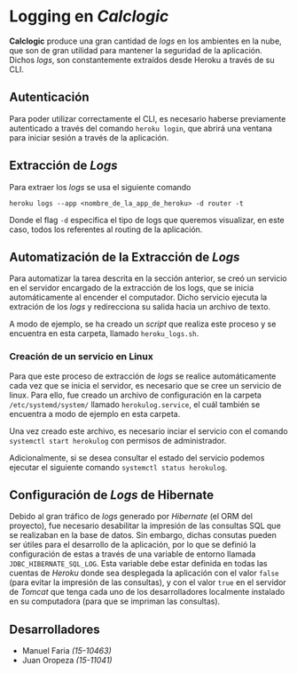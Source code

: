 # Logging en *Calclogic*

**Calclogic** produce una gran cantidad de *logs* en los ambientes en la nube,
que son de gran utilidad para mantener la seguridad de la aplicación.
Dichos *logs*, son constantemente extraídos desde Heroku a través de su CLI. 

## Autenticación

Para poder utilizar correctamente el CLI, es necesario haberse previamente 
autenticado a través del comando `heroku login`, que abrirá una ventana para 
iniciar sesión a través de la aplicación.

## Extracción de *Logs*

Para extraer los *logs* se usa el siguiente comando 

```
heroku logs --app <nombre_de_la_app_de_heroku> -d router -t
```

Donde el flag `-d` especifica el tipo de logs que queremos visualizar, en este 
caso, todos los referentes al routing de la aplicación.

## Automatización de la Extracción de *Logs*

Para automatizar la tarea descrita en la sección anterior, se creó un servicio
en el servidor encargado de la extracción de los logs, que se inicia 
automáticamente al encender el computador. Dicho servicio ejecuta la extración
de los *logs* y redirecciona su salida hacia un archivo de texto.

A modo de ejemplo, se ha creado un *script* que realiza este proceso y se 
encuentra en esta carpeta, llamado `heroku_logs.sh`.

### Creación de un servicio en Linux

Para que este proceso de extracción de *logs* se realice automáticamente cada vez
que se inicia el servidor, es necesario que se cree un servicio de linux. Para 
ello, fue creado un archivo de configuración en la carpeta `/etc/systemd/system/`
llamado `herokulog.service`, el cuál también se encuentra a modo de ejemplo en 
esta carpeta.

Una vez creado este archivo, es necesario inciar el servicio con el comando 
`systemctl start herokulog` con permisos de administrador.

Adicionalmente, si se desea consultar el estado del servicio podemos ejecutar
el siguiente comando `systemctl status herokulog`.

## Configuración de *Logs* de Hibernate

Debido al gran tráfico de *logs* generado por *Hibernate* (el ORM del proyecto),
fue necesario desabilitar la impresión de las consultas SQL que se realizaban
en la base de datos. Sin embargo, dichas consutas pueden ser útiles para el 
desarrollo de la aplicación, por lo que se definió la configuración de estas a 
través de una variable de entorno llamada `JDBC_HIBERNATE_SQL_LOG`. Esta 
variable debe estar definida en todas las cuentas de *Heroku* donde sea desplegada
la aplicación con el valor `false` (para evitar la impresión de las consultas),
y con el valor `true` en el servidor de *Tomcat* que tenga cada uno de los 
desarrolladores localmente instalado en su computadora (para que se impriman
las consultas).

## Desarrolladores
* Manuel Faria *(15-10463)*
* Juan Oropeza *(15-11041)*
